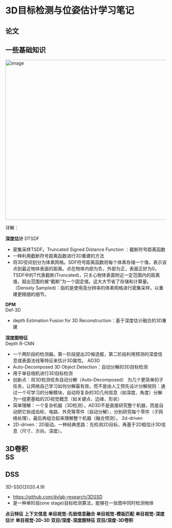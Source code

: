 # 3D目标检测与位姿估计学习笔记

## 论文

## 一些基础知识
<img width="969" height="500" alt="image" src="https://github.com/user-attachments/assets/9ca1cf9c-74cf-452b-a3f7-728b2413f9ee" />  

详解：  

**深度估计**
DTSDF  
- 密集采样TSDF。Truncated Signed Distance Function ：截断符号距离函数
- 一种利用截断符号距离函数进行3D重建的方法
- 将3D空间划分为体素网格。SDF符号距离函数将每个体素存储一个值，表示该点到最近物体表面的距离。点在物体内部为负，外部为正，表面正好为0。TSDF中的T代表截断(Truncated)，只关心物体表面附近一定范围内的距离值，超出范围的被“截断”为一个固定值。这大大节省了存储和计算量。（Densely Sampled)：指的是使用高分辨率的体素网格进行密集采样，以重建更精细的细节。

**DPM**  
Def-3D  
- depth Estimation Fusion for 3D Reconstruction：基于深度估计融合的3D重建

**深度图特征**  
Depth R-CNN
- 一个两阶段的检测器。第一阶段提出2D候选框，第二阶段利用预测的深度信息或表面法线等特征来估计3D属性。
AD3D
- Auto-Decomposed 3D Object Detection：自动分解的3D目标检测
- 用于单目相机进行3D目标检测
- 创新点：将3D检测任务自动分解（Auto-Decomposed） 为几个更简单的子任务，让网络自己学习如何分解最有效，而不是由人工预先设计分解规则：通过一个可学习的分解模块，自动将复杂的3D几何信息（如深度、角度）分解为一组更基础的2D视觉概念（如关键点、边缘、形状）
- 简单理解：一个复杂机器（3D检测），AD3D不是直接研究整个机器，而是自动把它拆成齿轮、电路、外壳等零件（自动分解），分别研究每个零件（子网络处理），最后再组合起来理解整个机器（融合预测）。
2d-driven
- 2D-driven：2D驱动。一种经典思路：先检测2D目标，再基于2D框估计3D信息（尺寸、方向、深度）。

**3D卷积**  
SS
- 
DSS
- 
3D-SSD(2020.4.9)
- https://github.com/dvlab-research/3DSSD
- 是一种单阶段(one stage)目标检测算法，能够在一张图中同时检测物体

**点云特征**
**上下文信息**
**单目视觉-先验信息融合**
**单目视觉-模板匹配**
**单目视觉-深度估计**
**单目视觉-2D-3D**
**双目/深度-深度图特征**
**双目/深度-3D卷积**
